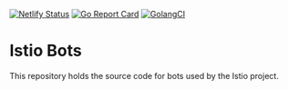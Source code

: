 [![Netlify Status](https://api.netlify.com/api/v1/badges/a715c78f-3246-45a0-b158-f0b884d163de/deploy-status)](https://app.netlify.com/sites/bots-istio-io/deploys)
[![Go Report Card](https://goreportcard.com/badge/github.com/istio/bots)](https://goreportcard.com/report/github.com/istio/bots)
[![GolangCI](https://golangci.com/badges/github.com/istio/bots.svg)](https://golangci.com/r/github.com/istio/bots)

# Istio Bots

This repository holds the source code for bots used by the Istio project.
